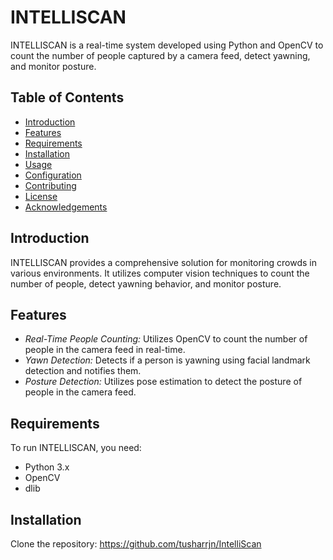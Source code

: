 # INTELLISCAN

INTELLISCAN is a real-time system developed using Python and OpenCV to count the number of people captured by a camera feed, detect yawning, and monitor posture.

## Table of Contents

- [Introduction](#introduction)
- [Features](#features)
- [Requirements](#requirements)
- [Installation](#installation)
- [Usage](#usage)
- [Configuration](#configuration)
- [Contributing](#contributing)
- [License](#license)
- [Acknowledgements](#acknowledgements)

## Introduction

INTELLISCAN provides a comprehensive solution for monitoring crowds in various environments. It utilizes computer vision techniques to count the number of people, detect yawning behavior, and monitor posture.

## Features

- *Real-Time People Counting:* Utilizes OpenCV to count the number of people in the camera feed in real-time.
- *Yawn Detection:* Detects if a person is yawning using facial landmark detection and notifies them.
- *Posture Detection:* Utilizes pose estimation to detect the posture of people in the camera feed.

## Requirements

To run INTELLISCAN, you need:

- Python 3.x
- OpenCV
- dlib

## Installation

 Clone the repository: https://github.com/tusharrjn/IntelliScan

